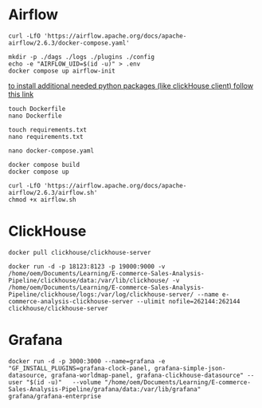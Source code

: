 # Airflow
```
curl -LfO 'https://airflow.apache.org/docs/apache-airflow/2.6.3/docker-compose.yaml'
```

```
mkdir -p ./dags ./logs ./plugins ./config
echo -e "AIRFLOW_UID=$(id -u)" > .env
docker compose up airflow-init
```
[to install additional needed python packages (like clickHouse client) follow this link ](https://airflow.apache.org/docs/apache-airflow/stable/howto/docker-compose/index.html#special-case-adding-dependencies-via-requirements-txt-file)
```
touch Dockerfile
nano Dockerfile
```

```
touch requirements.txt
nano requirements.txt
```

```
nano docker-compose.yaml
```

```
docker compose build
docker compose up

```

```
curl -LfO 'https://airflow.apache.org/docs/apache-airflow/2.6.3/airflow.sh'
chmod +x airflow.sh
```

# ClickHouse

```
docker pull clickhouse/clickhouse-server
```

```
docker run -d -p 18123:8123 -p 19000:9000 -v /home/oem/Documents/Learning/E-commerce-Sales-Analysis-Pipeline/clickhouse/data:/var/lib/clickhouse/ -v /home/oem/Documents/Learning/E-commerce-Sales-Analysis-Pipeline/clickhouse/logs:/var/log/clickhouse-server/ --name e-commerce-analysis-clickhouse-server --ulimit nofile=262144:262144 clickhouse/clickhouse-server
```

# Grafana
```
docker run -d -p 3000:3000 --name=grafana -e "GF_INSTALL_PLUGINS=grafana-clock-panel, grafana-simple-json-datasource, grafana-worldmap-panel, grafana-clickhouse-datasource" --user "$(id -u)"   --volume "/home/oem/Documents/Learning/E-commerce-Sales-Analysis-Pipeline/grafana/data:/var/lib/grafana"   grafana/grafana-enterprise
```
